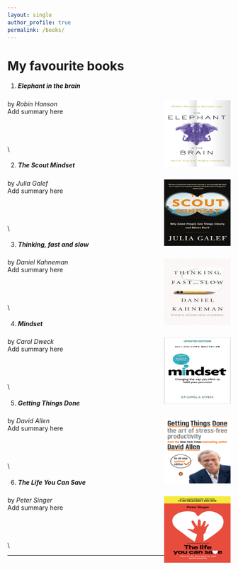 ```yaml
---
layout: single
author_profile: true
permalink: /books/
---
```


# My favourite books

1. ##### **Elephant in the brain** 
by *Robin Hanson*
<img style="float: right;" src="\assets\images\books\elephant.jpg" height=150 width=150>
\
Add summary here
\
\
\
\
\
\


2. ##### **The Scout Mindset**
by *Julia Galef*
<img style="float: right;" src="\assets\images\books\scout.jpg" height=150 width=150>
\
Add summary here
\
\
\
\
\
\


3. ##### **Thinking, fast and slow**
by *Daniel Kahneman*
<img style="float: right;" src="\assets\images\books\thinking.jpg" height=150 width=150>
\
Add summary here
\
\
\
\
\
\


4. ##### **Mindset**
by *Carol Dweck*
<img style="float: right;" src="\assets\images\books\mindset.jpg" height=150 width=150>
\
Add summary here
\
\
\
\
\
\


5. ##### **Getting Things Done**
by *David Allen*
<img style="float: right;" src="\assets\images\books\getting-things-done-3.jpg" height=150 width=150>
\
Add summary here
\
\
\
\
\
\


6. ##### **The Life You Can Save**
by *Peter Singer*
<img style="float: right;" src="\assets\images\books\Book_BP.jpeg" height=150 width=150>
\
Add summary here
\
\
\
\
\
\

---
